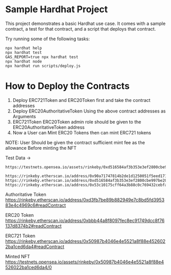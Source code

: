 # Sample Hardhat Project

This project demonstrates a basic Hardhat use case. It comes with a sample contract, a test for that contract, and a script that deploys that contract.

Try running some of the following tasks:

```shell
npx hardhat help
npx hardhat test
GAS_REPORT=true npx hardhat test
npx hardhat node
npx hardhat run scripts/deploy.js
```
# How to Deploy the Contracts

 1. Deploy ERC721Token and ERC20Token first and take the contract addresses
 2. Deploy ERC20AuthoritativeToken Using the above contract addresses as Arguments
 3. ERC721Token ERC20Token admin role should be given to the ERC20AuthoritativeToken address
 4. Now a User can Mint ERC20 Tokens then can mint ERC721 tokens

NOTE: User Should be given the contract sufficient mint fee as the allowance Before minting the NFT  

Test Data ->
```
https://testnets.opensea.io/assets/rinkeby/0xd516584af3b353e3ef2800cbe997be20aaf458b2/0

https://rinkeby.etherscan.io/address/0x90a71747814b2de1d1250051f5eed171aa365df9#code
https://rinkeby.etherscan.io/address/0xd516584af3b353e3ef2800cbe997be20aaf458b2#code
https://rinkeby.etherscan.io/address/0x53c10175cff64a3b88c0c769432cebfaab709779
```


Authoritative Token
https://rinkeby.etherscan.io/address/0xd3fb7be89b882949e7c8bd5fd395383e4c4969c6#readContract

ERC20 Token
https://rinkeby.etherscan.io/address/0xbbb44a8f8097fec8ec91749dcc8f76137d8374b2#readContract

ERC721 Token
https://rinkeby.etherscan.io/address/0x50987b4046e4e5521a8f88e4526022ba1ced6da4#readContract

Minted NFT
https://testnets.opensea.io/assets/rinkeby/0x50987b4046e4e5521a8f88e4526022ba1ced6da4/0
